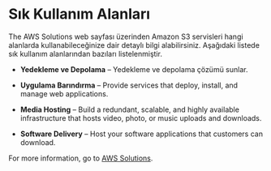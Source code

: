# Sık Kullanım Alanları<a name="S3-gsg-CommonUseScenarios"></a>


The AWS Solutions web sayfası üzerinden Amazon S3 servisleri hangi alanlarda kullanabileceğinize dair detaylı bilgi alabilirsiniz. Aşağıdaki listede sık kullanım alanlarından bazıları listelenmiştir.

+ **Yedekleme ve Depolama** –  Yedekleme ve depolama çözümü sunlar. 
+ **Uygulama Barındırma** – Provide services that deploy, install, and manage web applications\.

+ **Media Hosting** – Build a redundant, scalable, and highly available infrastructure that hosts video, photo, or music uploads and downloads\.

+ **Software Delivery** – Host your software applications that customers can download\.

For more information, go to [AWS Solutions](https://aws.amazon.com/solutions/)\. 
